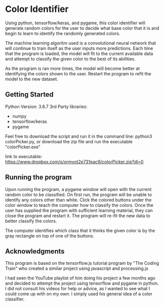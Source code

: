 # Color Identifier

Using python, tensorflow/keras, and pygame, this color identifier will generate random colors for the user to decide what base color that it is and begin to learn to identify the randomly generated colors.

The machine learning algoritm used is a convolutional neural network that will continue to train itself as the user inputs more predictions.  Each time that the program is loaded, the model will fit to the current available data and attempt to classify the given color to the best of its abilities.

As the program is ran more times, the model will become better at identifying the colors shown to the user.  Restart the program to refit the model to the new dataset.  

## Getting Started

Python Version: 3.6.7
3rd Party libraries:
*  numpy
*  tensorflow/keras
*  pygame

Feel free to download the script and run it in the command line: python3 colorPicker.py, or download the zip file and run the executable "colorPicker.exe"

link to executable:
https://www.dropbox.com/s/ormyot2e731eac9/colorPicker.zip?dl=0

## Running the program

Upon running the program, a pygame window will open with the current random color to be classified.  On first run, the program will be unable to identify any colors other than white.  Click the colored buttons under the color window to teach the computer how to classify the colors.  Once the user has supplied the program with sufficient learning material, they can close the program and restart it.  The program will re-fit the new data to better classify the colors.

The computer identifies which class that it thinks the given color is by the gray rectangle on top of one of the buttons.

## Acknowledgments

This program is based on the tensorflow.js tutorial program by "The Coding Train" who created a similar project using javascript and processing.js

I had seen the YouTube playlist of him doing his project a few months ago and decided to attempt the project using tensorflow and pygame in python.  I did not consult his videos for help or advice, as I wanted to see what I could come up with on my own.  I simply used his general idea of a color classifier.

